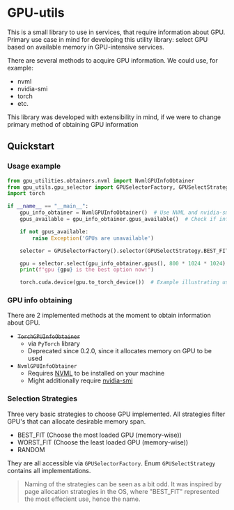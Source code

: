 # GPU-utils

This is a small library to use in services, that require information about GPU.
Primary use case in mind for developing this utility library: select GPU based on available memory in GPU-intensive services.

There are several methods to acquire GPU information. We could use, for example: 

- nvml 
- nvidia-smi
- torch
- etc.

This library was developed with extensibility in mind, if we were to change primary method of obtaining GPU information 

## Quickstart 

### Usage example 

```python
from gpu_utilities.obtainers.nvml import NvmlGPUInfoObtainer
from gpu_utils.gpu_selector import GPUSelectorFactory, GPUSelectStrategy
import torch

if __name__ == "__main__":
    gpu_info_obtainer = NvmlGPUInfoObtainer()  # Use NVML and nvidia-smi as GPU information provider
    gpus_available = gpu_info_obtainer.gpus_available()  # Check if information about GPU is available

    if not gpus_available:
        raise Exception('GPUs are unavailable')

    selector = GPUSelectorFactory().selector(GPUSelectStrategy.BEST_FIT)  # Create Selector for strategy BEST_FIT

    gpu = selector.select(gpu_info_obtainer.gpus(), 800 * 1024 * 1024)  # Sekect GPU that is able to allocate 800 MB according to strategy
    print(f"gpu {gpu} is the best option now!")

    torch.cuda.device(gpu.to_torch_device())  # Example illustrating usage in torch

```

### GPU info obtaining 

There are 2 implemented methods at the moment to obtain information about GPU.

- ~~`TorchGPUInfoObtainer`~~
    - via `PyTorch` library
    - Deprecated since 0.2.0, since it allocates memory on GPU to be used
- `NvmlGPUInfoObtainer`
    - Requires [NVML](https://developer.nvidia.com/nvidia-management-library-nvml) to be installed on your machine 
    - Might additionally require [nvidia-smi](https://developer.nvidia.com/nvidia-system-management-interface)


### Selection Strategies

Three very basic strategies to choose GPU implemented. All strategies filter GPU's that can allocate desirable memory span.

- BEST_FIT (Choose the most loaded GPU (memory-wise))
- WORST_FIT (Choose the least loaded GPU (memory-wise))
- RANDOM

They are all accessible via `GPUSelectorFactory`.
Enum `GPUSelectStrategy` contains all implementations.

> Naming of the strategies can be seen as a bit odd. It was inspired by page allocation strategies in the OS, where "BEST_FIT" represented the most effecient use, hence the name.
